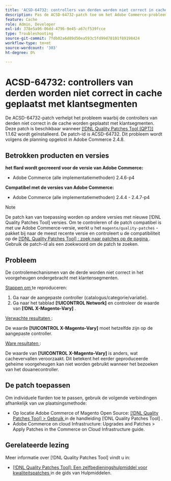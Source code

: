 ```yaml
---
title: 'ACSD-64732: controllers van derden worden niet correct in cache geplaatst met klantsegmenten'
description: Pas de ACSD-64732-patch toe om het Adobe Commerce-probleem op te lossen, waarbij controllers van derden niet correct in de cache worden geplaatst met klantsegmenten.
feature: Cache
role: Admin, Developer
exl-id: 378e5a96-06dd-4796-9e45-a67cf539fcce
type: Troubleshooting
source-git-commit: 7fdb02a6d89d50ea593c5fd99d78101f89198424
workflow-type: tm+mt
source-wordcount: '303'
ht-degree: 0%

---
```


# ACSD-64732: controllers van derden worden niet correct in cache geplaatst met klantsegmenten

De ACSD-64732-patch verhelpt het probleem waarbij de controllers van derden niet correct in de cache worden geplaatst met klantsegmenten. Deze patch is beschikbaar wanneer [[!DNL Quality Patches Tool (QPT)]](/help/tools/quality-patches-tool/quality-patches-tool-to-self-serve-quality-patches.md) 1.1.62 wordt geïnstalleerd. De patch-id is ACSD-64732. Dit probleem wordt volgens de planning opgelost in Adobe Commerce 2.4.8.

## Betrokken producten en versies

**het flard wordt gecreeerd voor de versie van Adobe Commerce:**

* Adobe Commerce (alle implementatiemethoden) 2.4.6-p4

**Compatibel met de versies van Adobe Commerce:**

* Adobe Commerce (alle implementatiemethoden) 2.4.4 - 2.4.7-p4

>[!NOTE]
>
>De patch kan van toepassing worden op andere versies met nieuwe [!DNL Quality Patches Tool] versies. Om te controleren of de patch compatibel is met uw Adobe Commerce-versie, werkt u het `magento/quality-patches` -pakket bij naar de meest recente versie en controleert u de compatibiliteit op de [[!DNL Quality Patches Tool] : zoek naar patches op de pagina ](https://experienceleague.adobe.com/tools/commerce-quality-patches/index.html?lang=nl-NL) . Gebruik de patch-id als een zoekwoord om de patch te zoeken.

## Probleem

De controlemechanismen van de derde worden niet correct in het voorgeheugen ondergebracht met klantensegmenten.

<u> Stappen om </u> te reproduceren:

1. Ga naar de aangepaste controller (catalogus/categorie/variatie).
1. Ga naar het tabblad **[!UICONTROL Network]** en controleer de waarde van **[!DNL X-Magento-Vary]** .

<u> Verwachte resultaten </u>:

De waarde **[!UICONTROL X-Magento-Vary]** moet hetzelfde zijn op de aangepaste controller.

<u> Ware resultaten </u>:

De waarde van **[!UICONTROL X-Magento-Vary]** is anders, wat cachevervallen veroorzaakt. Dit betekent het eerder geproduceerde geheime voorgeheugen kan niet worden gebruikt wanneer het bezoeken van het douanecontroller.

## De patch toepassen

Om individuele flarden toe te passen, gebruik de volgende verbindingen afhankelijk van uw plaatsingsmethode:

* Op locatie Adobe Commerce of Magento Open Source: [[!DNL Quality Patches Tool] > Gebruik ](/help/tools/quality-patches-tool/usage.md) in de handleiding [!DNL Quality Patches Tool] .
* Adobe Commerce on cloud Infrastructure: Upgrades and Patches > Apply Patches in the Commerce on Cloud Infrastructure guide.

## Gerelateerde lezing

Meer informatie over [!DNL Quality Patches Tool] vindt u in:

* [[!DNL Quality Patches Tool]: Een zelfbedieningshulpmiddel voor kwaliteitspatches ](/help/tools/quality-patches-tool/quality-patches-tool-to-self-serve-quality-patches.md) in de gids van Hulpmiddelen.
